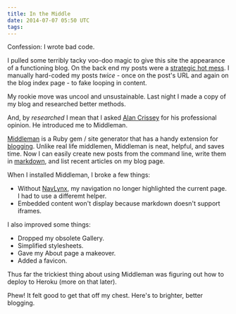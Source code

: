 ```yaml
---
title: In the Middle
date: 2014-07-07 05:50 UTC
tags:
---
```


Confession: I wrote bad code.

I pulled some terribly tacky voo-doo magic to give this site the appearance of a functioning blog. On the back end my posts were a [strategic hot mess](/img/strategichotmess.jpg). I manually hard-coded my posts _twice_ - once on the post's URL and again on the blog index page - to fake looping in content.

My rookie move was uncool and unsustainable. Last night I made a copy of my blog and researched better methods.

And, by _researched_ I mean that I asked [Alan Crissey](https://twitter.com/alancrissey) for his professional opinion. He introduced me to Middleman.

[Middleman](http://middlemanapp.com/) is a Ruby gem / site generator that has a handy extension for [blogging](http://middlemanapp.com/basics/blogging/). Unlike real life middlemen, Middleman is neat, helpful, and saves time. Now I can easily create new posts from the command line, write them in [markdown](http://whatismarkdown.com/), and list recent articles on my blog page.

When I installed Middleman, I broke a few things:

* Without [NavLynx](https://gist.github.com/greypants/3279194), my navigation no longer highlighted the current page. I had to use a differemt helper.  
* Embedded content won't display because markdown doesn't support iframes.

I also improved some things:

* Dropped my obsolete Gallery.
* Simplified stylesheets.
* Gave my About page a makeover.
* Added a favicon. <i class="fa fa-rebel"></i>

Thus far the trickiest thing about using Middleman was figuring out how to deploy to Heroku (more on that later).

Phew! It felt good to get that off my chest. Here's to brighter, better blogging. 

 